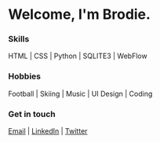 # Welcome, I'm Brodie.
### Skills 
HTML | CSS | Python | SQLITE3 | WebFlow 

### Hobbies 
Football | Skiing | Music | UI Design | Coding

### Get in touch 
[Email](mailto:BrodieMcInnes@Outlook.com "Brodie McInnes - Email") | 
[LinkedIn](https://www.linkedin.com/in/brodie-mcinnes/ "Brodie McInnes - LinkedIn") |
[Twitter](https://twitter.com/brodie__mcinnes "Brodie McInnes - Twitter") 
